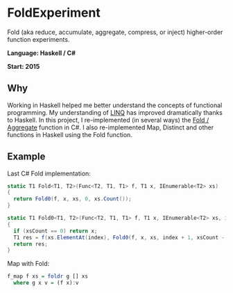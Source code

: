 # FoldExperiment
Fold (aka reduce, accumulate, aggregate, compress, or inject) higher-order function experiments.

**Language: Haskell / C#**

**Start: 2015**

## Why
Working in Haskell helped me better understand the concepts of functional programming. My understanding of [LINQ](https://en.wikipedia.org/wiki/Language_Integrated_Query) has improved dramatically thanks to Haskell. In this project, I re-implemented (in several ways) the [Fold / Aggregate](https://en.wikipedia.org/wiki/Fold_(higher-order_function)) function in C#. I also re-implemented Map, Distinct and other functions in Haskell using the Fold function.

## Example
Last C# Fold implementation:

```csharp
static T1 Fold<T1, T2>(Func<T2, T1, T1> f, T1 x, IEnumerable<T2> xs)
{
  return Fold0(f, x, xs, 0, xs.Count());
}

static T1 Fold0<T1, T2>(Func<T2, T1, T1> f, T1 x, IEnumerable<T2> xs, int index, int xsCount)
{
  if (xsCount == 0) return x;
  T1 res = f(xs.ElementAt(index), Fold0(f, x, xs, index + 1, xsCount - 1));
  return res;
}
```

Map with Fold:

```haskell
f_map f xs = foldr g [] xs
  where g x v = (f x):v
```